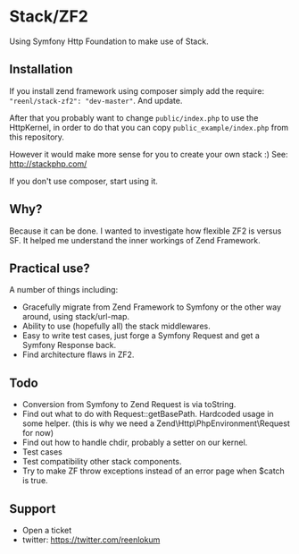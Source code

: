 # Stack/ZF2

Using Symfony Http Foundation to make use of Stack.

## Installation

If you install zend framework using composer simply add the require:
`"reenl/stack-zf2": "dev-master"`. And update.

After that you probably want to change `public/index.php` to use the HttpKernel,
in order to do that you can copy `public_example/index.php` from this
repository.

However it would make more sense for you to create your own stack :) See:
http://stackphp.com/

If you don't use composer, start using it.

## Why?

Because it can be done. I wanted to investigate how flexible ZF2 is versus SF.
It helped me understand the inner workings of Zend Framework.

## Practical use?

A number of things including:
- Gracefully migrate from Zend Framework to Symfony or the other way around,
  using stack/url-map.
- Ability to use (hopefully all) the stack middlewares.
- Easy to write test cases, just forge a Symfony Request and get a
  Symfony Response back.
- Find architecture flaws in ZF2.

## Todo

- Conversion from Symfony to Zend Request is via toString.
- Find out what to do with Request::getBasePath. Hardcoded usage in some helper.
  (this is why we need a Zend\Http\PhpEnvironment\Request for now)
- Find out how to handle chdir, probably a setter on our kernel.
- Test cases
- Test compatibility other stack components.
- Try to make ZF throw exceptions instead of an error page when $catch is true.

## Support

- Open a ticket
- twitter: https://twitter.com/reenlokum
